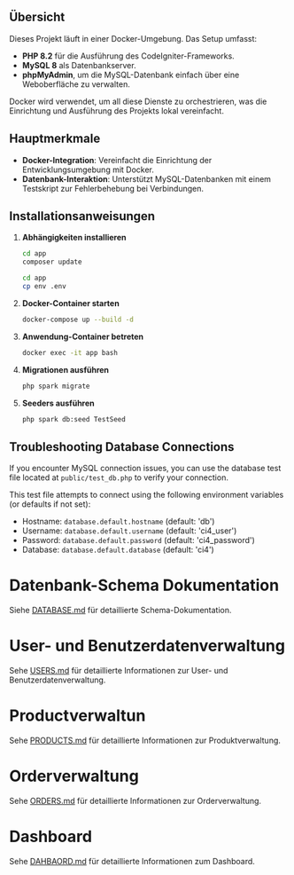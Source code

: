 ## Übersicht

Dieses Projekt läuft in einer Docker-Umgebung. Das Setup umfasst:

- **PHP 8.2** für die Ausführung des CodeIgniter-Frameworks.
- **MySQL 8** als Datenbankserver.
- **phpMyAdmin**, um die MySQL-Datenbank einfach über eine Weboberfläche zu verwalten.

Docker wird verwendet, um all diese Dienste zu orchestrieren, was die Einrichtung und Ausführung des Projekts lokal vereinfacht.

## Hauptmerkmale

- **Docker-Integration**: Vereinfacht die Einrichtung der Entwicklungsumgebung mit Docker.
- **Datenbank-Interaktion**: Unterstützt MySQL-Datenbanken mit einem Testskript zur Fehlerbehebung bei Verbindungen.

## Installationsanweisungen

1. **Abhängigkeiten installieren**
   ```bash
   cd app
   composer update
   ```
   ```bash
   cd app
   cp env .env
   ```

2. **Docker-Container starten**
   ```bash
   docker-compose up --build -d
   ```

3. **Anwendung-Container betreten**
   ```bash
   docker exec -it app bash
   ```

4. **Migrationen ausführen**
   ```bash
   php spark migrate
   ```

5. **Seeders ausführen**
   ```bash
   php spark db:seed TestSeed
   ```
## Troubleshooting Database Connections

If you encounter MySQL connection issues, you can use the database test file located at `public/test_db.php` to verify your connection.

This test file attempts to connect using the following environment variables (or defaults if not set):
- Hostname: `database.default.hostname` (default: 'db')
- Username: `database.default.username` (default: 'ci4_user')
- Password: `database.default.password` (default: 'ci4_password')
- Database: `database.default.database` (default: 'ci4')




# Datenbank-Schema Dokumentation
Siehe [DATABASE.md](DATABASE.md) für detaillierte Schema-Dokumentation.


# User- und Benutzerdatenverwaltung
Sehe [USERS.md](USERS.md) für detaillierte Informationen zur User- und Benutzerdatenverwaltung.


# Productverwaltun
Sehe [PRODUCTS.md](PRODUCTS.md) für detaillierte Informationen zur Produktverwaltung.

# Orderverwaltung
Sehe [ORDERS.md](ORDERS.md) für detaillierte Informationen zur Orderverwaltung.


# Dashboard
Sehe [DAHBAORD.md](DAHBAORD.md) für detaillierte Informationen zum Dashboard.